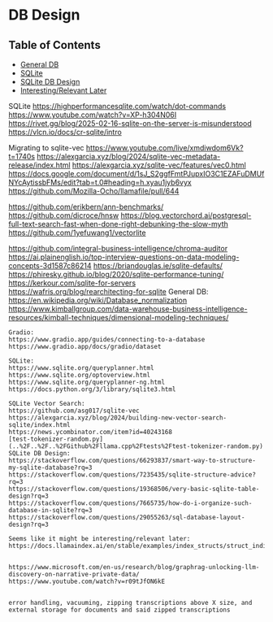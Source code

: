 # DB Design

## Table of Contents
- [General DB](#general-db)
- [SQLite](#sqlite)
- [SQLite DB Design](#sqlite-db-design)
- [Interesting/Relevant Later](#interesting-relevant-later)



SQLite
    https://highperformancesqlite.com/watch/dot-commands
    https://www.youtube.com/watch?v=XP-h304N06I
    https://rivet.gg/blog/2025-02-16-sqlite-on-the-server-is-misunderstood
    https://vlcn.io/docs/cr-sqlite/intro

Migrating to sqlite-vec
    https://www.youtube.com/live/xmdiwdom6Vk?t=1740s
    https://alexgarcia.xyz/blog/2024/sqlite-vec-metadata-release/index.html
    https://alexgarcia.xyz/sqlite-vec/features/vec0.html
    https://docs.google.com/document/d/1sJ_S2ggfFmtPJupxIO3C1EZAFuDMUfNYcAytissbFMs/edit?tab=t.0#heading=h.xyau1jyb6vyx
    https://github.com/Mozilla-Ocho/llamafile/pull/644


https://github.com/erikbern/ann-benchmarks/
https://github.com/dicroce/hnsw
https://blog.vectorchord.ai/postgresql-full-text-search-fast-when-done-right-debunking-the-slow-myth
https://github.com/1yefuwang1/vectorlite



https://github.com/integral-business-intelligence/chroma-auditor
https://ai.plainenglish.io/top-interview-questions-on-data-modeling-concepts-3d1587c86214
https://briandouglas.ie/sqlite-defaults/
https://phiresky.github.io/blog/2020/sqlite-performance-tuning/
https://kerkour.com/sqlite-for-servers
https://wafris.org/blog/rearchitecting-for-sqlite
    General DB:
    https://en.wikipedia.org/wiki/Database_normalization
    https://www.kimballgroup.com/data-warehouse-business-intelligence-resources/kimball-techniques/dimensional-modeling-techniques/
    
    Gradio:
    https://www.gradio.app/guides/connecting-to-a-database
    https://www.gradio.app/docs/gradio/dataset
    
    SQLite:
    https://www.sqlite.org/queryplanner.html
    https://www.sqlite.org/optoverview.html
    https://www.sqlite.org/queryplanner-ng.html
    https://docs.python.org/3/library/sqlite3.html
    
    SQLite Vector Search:
    https://github.com/asg017/sqlite-vec
    https://alexgarcia.xyz/blog/2024/building-new-vector-search-sqlite/index.html
    https://news.ycombinator.com/item?id=40243168
    [test-tokenizer-random.py](..%2F..%2F..%2FGithub%2Fllama.cpp%2Ftests%2Ftest-tokenizer-random.py)
    SQLite DB Design:
    https://stackoverflow.com/questions/66293837/smart-way-to-structure-my-sqlite-database?rq=3
    https://stackoverflow.com/questions/7235435/sqlite-structure-advice?rq=3
    https://stackoverflow.com/questions/19368506/very-basic-sqlite-table-design?rq=3
    https://stackoverflow.com/questions/7665735/how-do-i-organize-such-database-in-sqlite?rq=3
    https://stackoverflow.com/questions/29055263/sql-database-layout-design?rq=3
    
    Seems like it might be interesting/relevant later:
    https://docs.llamaindex.ai/en/stable/examples/index_structs/struct_indices/SQLIndexDemo/
    
    
    https://www.microsoft.com/en-us/research/blog/graphrag-unlocking-llm-discovery-on-narrative-private-data/
    https://www.youtube.com/watch?v=r09tJfON6kE
    
    
    error handling, vacuuming, zipping transcriptions above X size, and external storage for documents and said zipped transcriptions
